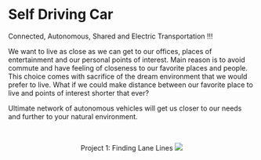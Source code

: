 # Self Driving Car

Connected, Autonomous, Shared and Electric Transportation !!!

We want to live as close as we can get to our offices, places of entertainment and our personal points of interest. Main reason is to avoid commute and have feeling of closeness to our favorite places and people. This choice comes with sacrifice of the dream environment that we would prefer to live. What if we could make distance between our favorite place to live and points of interest shorter that ever? 

Ultimate network of autonomous vehicles will get us closer to our needs and further to your natural environment.

<br><center>Project 1: Finding Lane Lines
<img src="https://github.com/ramilsharifsoy/Self_Driving_Car_ND/blob/master/5_P1_Finding_Lane_Lines/P1_Lane_Lines.png">
